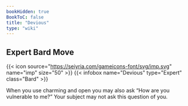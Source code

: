 ```yaml
---
bookHidden: true
BookToC: false
title: "Devious"
type: "wiki"
---
```

## Expert Bard Move
{{< icon source="https://seiyria.com/gameicons-font/svg/imp.svg" name="imp" size="50" >}}
{{< infobox name="Devious" type="Expert" class="Bard" >}}

When you use charming and open you may also ask “How are you vulnerable to me?” Your subject may not ask this question of you.